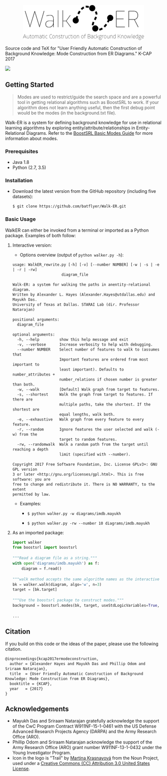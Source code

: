 <p align="center">
   <img src="media/WalkERLogo.png" />
</p>

Source code and TeX for "User Friendly Automatic Construction of Background Knowledge: Mode Construction from ER Diagrams." K-CAP 2017 

[![][license img]][license]

## Getting Started

> Modes are used to restrict/guide the search space and are a powerful tool in getting relational algorithms such as BoostSRL to work. If your algorithm does not learn anything useful, then the first debug point would be the modes (in the background.txt file).

Walk-ER is a system for defining background knowledge for use in relational learning algorithms by exploring entity/attribute/relationships in Entity-Relational Diagrams. Refer to the [BoostSRL Basic Modes Guide](https://github.com/boost-starai/BoostSRL/wiki/Basic-Modes-Guide) for more information about modes.

### Prerequisites

* Java 1.8
* Python (2.7, 3.5)

### Installation

* Download the latest version from the GitHub repository (including five datasets):

  ```bash
  $ git clone https://github.com/batflyer/Walk-ER.git
  ```

### Basic Usage

WalkER can either be invoked from a terminal or imported as a Python package. Examples of both follow:

1. Interactive version:

   * Options overview (output of `python walker.py -h`):

   ```
   usage: WalkER_rewrite.py [-h] [-v] [--number NUMBER] [-w | -s | -e | -r | -rw]
                         diagram_file
   
   Walk-ER: a system for walking the paths in anentity-relational diagram.
   Written by Alexander L. Hayes (Alexander.Hayes@utdallas.edu) and Mayukh Das.
   University of Texas at Dallas. STARAI Lab (dir. Professor Natarajan)
   
   positional arguments:
     diagram_file
   
   optional arguments:
     -h, --help         show this help message and exit
     -v, --verbose      Increase verbosity to help with debugging.
     --number NUMBER    Select number of features to walk to (assumes that
                        Important features are ordered from most important to
                        least important). Defaults to number_attributes +
                        number_relations if chosen number is greater than both.
     -w, --walk         [Default] Walk graph from target to features.
     -s, --shortest     Walk the graph from target to features. If there are
                        multiple paths, take the shortest. If the shortest are
                        equal lengths, walk both.
     -e, --exhaustive   Walk graph from every feature to every feature.
     -r, --random       Ignore features the user selected and walk (-w) from the
                        target to random features.
     -rw, --randomwalk  Walk a random path from the target until reaching a depth
                        limit (specified with --number).
   
   Copyright 2017 Free Software Foundation, Inc. License GPLv3+: GNU GPL version
   3 or later <http://gnu.org/licenses/gpl.html>. This is free software: you are
   free to change and redistribute it. There is NO WARRANTY, to the extent
   permitted by law.
   ```

   * Examples:
   
      * `$ python walker.py -w diagrams/imdb.mayukh`
      
      * `$ python walker.py -rw --number 10 diagrams/imdb.mayukh`

2. As an imported package:

   ```python
   import walker
   from boostsrl import boostsrl

   """Read a diagram file as a string."""
   with open('diagrams/imdb.mayukh') as f:
       diagram = f.read()

   """walk method accepts the same algorithm names as the interactive version."""
   bk = walker.walk(diagram, algo='w', n=3)
   target = [bk.target]

   """Use the boostsrl package to construct modes."""
   background = boostsrl.modes(bk, target, useStdLogicVariables=True, maxTreeDepth=4, nodeSize=3)

   ...

   ```

## Citation

If you build on this code or the ideas of the paper, please use the following citation.

```
@inproceedings{kcap2017ermodeconstruction,
  author = {Alexander Hayes and Mayukh Das and Phillip Odom and Sriraam Natarajan},
  title  = {User Friendly Automatic Construction of Background Knowledge: Mode Construction from ER Diagrams},
  booktitle = {KCAP},
  year   = {2017}
}
```

## Acknowledgements

* Mayukh Das and Sriraam Natarajan gratefully acknowledge the support of the CwC Program Contract W911NF-15-1-0461 with the US Defense Advanced Research Projects Agency (DARPA) and the Army Research Office (ARO).
* Phillip Odom and Sriraam Natarajan acknowledge the support of the Army Research Office (ARO) grant number W911NF-13-1-0432 under the Young Investigator Program.
* Icon in the logo is "Trail" by [Martina Krasnayová](https://thenounproject.com/bubblee.tinka/) from the Noun Project, used under a [Creative Commons (CC) Attribution 3.0 United States License](https://creativecommons.org/licenses/by/3.0/us/).

[license]:LICENSE
[license img]:https://img.shields.io/aur/license/yaourt.svg
